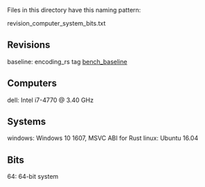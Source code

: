 Files in this directory have this naming pattern:

revision_computer_system_bits.txt

## Revisions

baseline: encoding_rs tag [bench_baseline][1]

[1]: https://github.com/hsivonen/encoding_rs/releases/tag/bench_baseline

## Computers

dell: Intel i7-4770 @ 3.40 GHz

## Systems

windows: Windows 10 1607, MSVC ABI for Rust
linux: Ubuntu 16.04

## Bits

64: 64-bit system
